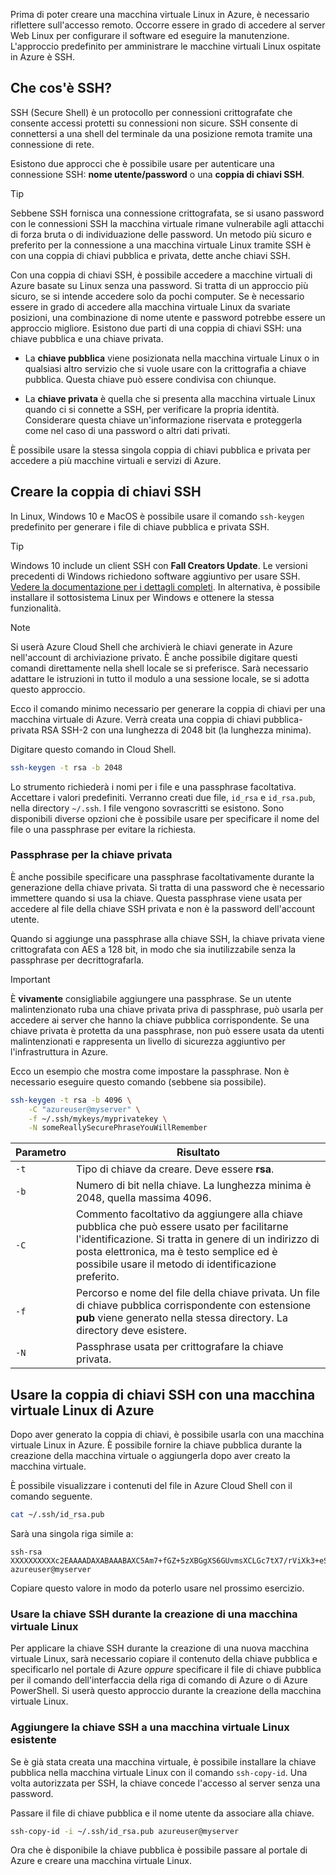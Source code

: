 Prima di poter creare una macchina virtuale Linux in Azure, è necessario riflettere sull'accesso remoto. Occorre essere in grado di accedere al server Web Linux per configurare il software ed eseguire la manutenzione. L'approccio predefinito per amministrare le macchine virtuali Linux ospitate in Azure è SSH.

## <a name="what-is-ssh"></a>Che cos'è SSH?

SSH (Secure Shell) è un protocollo per connessioni crittografate che consente accessi protetti su connessioni non sicure. SSH consente di connettersi a una shell del terminale da una posizione remota tramite una connessione di rete.

Esistono due approcci che è possibile usare per autenticare una connessione SSH: **nome utente/password** o una **coppia di chiavi SSH**. 

> [!TIP]
> Sebbene SSH fornisca una connessione crittografata, se si usano password con le connessioni SSH la macchina virtuale rimane vulnerabile agli attacchi di forza bruta o di individuazione delle password. Un metodo più sicuro e preferito per la connessione a una macchina virtuale Linux tramite SSH è con una coppia di chiavi pubblica e privata, dette anche chiavi SSH.

Con una coppia di chiavi SSH, è possibile accedere a macchine virtuali di Azure basate su Linux senza una password. Si tratta di un approccio più sicuro, se si intende accedere solo da pochi computer. Se è necessario essere in grado di accedere alla macchina virtuale Linux da svariate posizioni, una combinazione di nome utente e password potrebbe essere un approccio migliore. Esistono due parti di una coppia di chiavi SSH: una chiave pubblica e una chiave privata.

- La **chiave pubblica** viene posizionata nella macchina virtuale Linux o in qualsiasi altro servizio che si vuole usare con la crittografia a chiave pubblica. Questa chiave può essere condivisa con chiunque.

- La **chiave privata** è quella che si presenta alla macchina virtuale Linux quando ci si connette a SSH, per verificare la propria identità. Considerare questa chiave un'informazione riservata e proteggerla come nel caso di una password o altri dati privati.

È possibile usare la stessa singola coppia di chiavi pubblica e privata per accedere a più macchine virtuali e servizi di Azure.

## <a name="create-the-ssh-key-pair"></a>Creare la coppia di chiavi SSH

In Linux, Windows 10 e MacOS è possibile usare il comando `ssh-keygen` predefinito per generare i file di chiave pubblica e privata SSH. 

> [!TIP]
> Windows 10 include un client SSH con **Fall Creators Update**. Le versioni precedenti di Windows richiedono software aggiuntivo per usare SSH. [Vedere la documentazione per i dettagli completi](https://docs.microsoft.com/azure/virtual-machines/linux/ssh-from-windows). In alternativa, è possibile installare il sottosistema Linux per Windows e ottenere la stessa funzionalità.

> [!NOTE]
> Si userà Azure Cloud Shell che archivierà le chiavi generate in Azure nell'account di archiviazione privato. È anche possibile digitare questi comandi direttamente nella shell locale se si preferisce. Sarà necessario adattare le istruzioni in tutto il modulo a una sessione locale, se si adotta questo approccio.

Ecco il comando minimo necessario per generare la coppia di chiavi per una macchina virtuale di Azure. Verrà creata una coppia di chiavi pubblica-privata RSA SSH-2 con una lunghezza di 2048 bit (la lunghezza minima). 

Digitare questo comando in Cloud Shell.

```bash
ssh-keygen -t rsa -b 2048
```

Lo strumento richiederà i nomi per i file e una passphrase facoltativa. Accettare i valori predefiniti. Verranno creati due file, `id_rsa` e `id_rsa.pub`, nella directory `~/.ssh`. I file vengono sovrascritti se esistono. Sono disponibili diverse opzioni che è possibile usare per specificare il nome del file o una passphrase per evitare la richiesta.

### <a name="private-key-passphrase"></a>Passphrase per la chiave privata

È anche possibile specificare una passphrase facoltativamente durante la generazione della chiave privata. Si tratta di una password che è necessario immettere quando si usa la chiave. Questa passphrase viene usata per accedere al file della chiave SSH privata e non è la password dell'account utente. 

Quando si aggiunge una passphrase alla chiave SSH, la chiave privata viene crittografata con AES a 128 bit, in modo che sia inutilizzabile senza la passphrase per decrittografarla. 

> [!IMPORTANT]
> È **vivamente** consigliabile aggiungere una passphrase. Se un utente malintenzionato ruba una chiave privata priva di passphrase, può usarla per accedere ai server che hanno la chiave pubblica corrispondente. Se una chiave privata è protetta da una passphrase, non può essere usata da utenti malintenzionati e rappresenta un livello di sicurezza aggiuntivo per l'infrastruttura in Azure.

Ecco un esempio che mostra come impostare la passphrase. Non è necessario eseguire questo comando (sebbene sia possibile).

```bash
ssh-keygen -t rsa -b 4096 \
    -C "azureuser@myserver" \
    -f ~/.ssh/mykeys/myprivatekey \
    -N someReallySecurePhraseYouWillRemember
```

| Parametro | Risultato |
|-----------|--------------|
| `-t` | Tipo di chiave da creare. Deve essere **rsa**. |
| `-b` | Numero di bit nella chiave. La lunghezza minima è 2048, quella massima 4096. |
| `-C` | Commento facoltativo da aggiungere alla chiave pubblica che può essere usato per facilitarne l'identificazione. Si tratta in genere di un indirizzo di posta elettronica, ma è testo semplice ed è possibile usare il metodo di identificazione preferito. |
| `-f` | Percorso e nome del file della chiave privata. Un file di chiave pubblica corrispondente con estensione **pub** viene generato nella stessa directory. La directory deve esistere. |
| `-N` | Passphrase usata per crittografare la chiave privata. |

## <a name="use-the-ssh-key-pair-with-an-azure-linux-vm"></a>Usare la coppia di chiavi SSH con una macchina virtuale Linux di Azure

Dopo aver generato la coppia di chiavi, è possibile usarla con una macchina virtuale Linux in Azure. È possibile fornire la chiave pubblica durante la creazione della macchina virtuale o aggiungerla dopo aver creato la macchina virtuale. 

È possibile visualizzare i contenuti del file in Azure Cloud Shell con il comando seguente.

```bash
cat ~/.ssh/id_rsa.pub
```

Sarà una singola riga simile a:

```output
ssh-rsa XXXXXXXXXXc2EAAAADAXABAAABAXC5Am7+fGZ+5zXBGgXS6GUvmsXCLGc7tX7/rViXk3+eShZzaXnt75gUmT1I2f75zFn2hlAIDGKWf4g12KWcZxy81TniUOTjUsVlwPymXUXxESL/UfJKfbdstBhTOdy5EG9rYWA0K43SJmwPhH28BpoLfXXXXXGX/ilsXXXXXKgRLiJ2W19MzXHp8z3Lxw7r9wx3HaVlP4XiFv9U4hGcp8RMI1MP1nNesFlOBpG4pV2bJRBTXNXeY4l6F8WZ3C4kuf8XxOo08mXaTpvZ3T1841altmNTZCcPkXuMrBjYSJbA8npoXAXNwiivyoe3X2KMXXXXXdXXXXXXXXXXCXXXXX/ azureuser@myserver
```

Copiare questo valore in modo da poterlo usare nel prossimo esercizio.

### <a name="use-the-ssh-key-when-creating-a-linux-vm"></a>Usare la chiave SSH durante la creazione di una macchina virtuale Linux

Per applicare la chiave SSH durante la creazione di una nuova macchina virtuale Linux, sarà necessario copiare il contenuto della chiave pubblica e specificarlo nel portale di Azure _oppure_ specificare il file di chiave pubblica per il comando dell'interfaccia della riga di comando di Azure o di Azure PowerShell. Si userà questo approccio durante la creazione della macchina virtuale Linux.

### <a name="add-the-ssh-key-to-an-existing-linux-vm"></a>Aggiungere la chiave SSH a una macchina virtuale Linux esistente

Se è già stata creata una macchina virtuale, è possibile installare la chiave pubblica nella macchina virtuale Linux con il comando `ssh-copy-id`. Una volta autorizzata per SSH, la chiave concede l'accesso al server senza una password.

Passare il file di chiave pubblica e il nome utente da associare alla chiave.

```bash
ssh-copy-id -i ~/.ssh/id_rsa.pub azureuser@myserver
```

Ora che è disponibile la chiave pubblica è possibile passare al portale di Azure e creare una macchina virtuale Linux.
